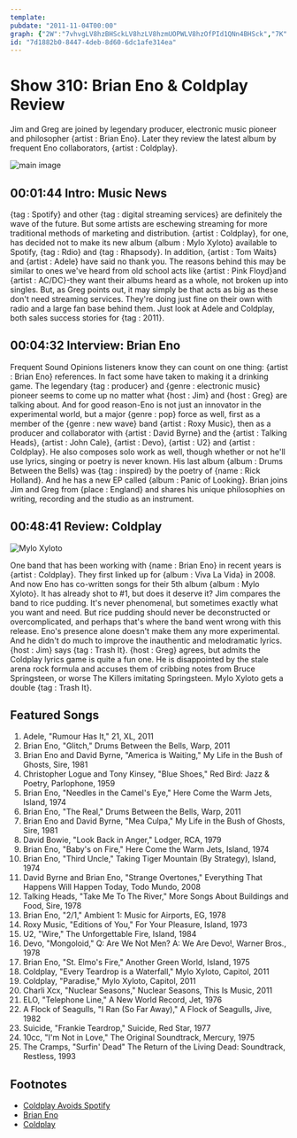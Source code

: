 ```yaml
---
template: 
pubdate: "2011-11-04T00:00"
graph: {"2W":"7vhvgLV8hzBHSckLV8hzLV8hzmUOPWLV8hzOfPId1QNn4BHSck","7K":"4sWAHmckbYmckbYqzrjgigtknmckbY9MGtlmckbYmckbYtr3RbmckbYxcaIT3koZSmckbY1QNn43koZS3koZSpbyG33koZSBCfgE3koZSBLCzx3koZSKjiCIBGSb8tr3Rb5Fueoigtkn5FueoYBP4x","295":"BHSckcMXwhBCPDlcMXwh1QNn4BHSckBQsAMX6cfdBHm1GBQsAM"}
id: "7d1882b0-8447-4deb-8d60-6dc1afe314ea"
---
```






# Show 310: Brian Eno & Coldplay Review

Jim and Greg are joined by legendary producer, electronic music pioneer and philosopher {artist : Brian Eno}. Later they review the latest album by frequent Eno collaborators, {artist : Coldplay}.

![main image](https://static.soundopinions.org/images/2011/brianeno.jpg)



## 00:01:44 Intro: Music News

{tag : Spotify} and other {tag : digital streaming services} are definitely the wave of the future. But some artists are eschewing streaming for more traditional methods of marketing and distribution. {artist : Coldplay}, for one, has decided not to make its new album {album : Mylo Xyloto} available to Spotify, {tag : Rdio} and {tag : Rhapsody}. In addition, {artist : Tom Waits} and {artist : Adele} have said no thank you. The reasons behind this may be similar to ones we've heard from old school acts like {artist : Pink Floyd}and {artist : AC/DC}-they want their albums heard as a whole, not broken up into singles. But, as Greg points out, it may simply be that acts as big as these don't need streaming services. They're doing just fine on their own with radio and a large fan base behind them. Just look at Adele and Coldplay, both sales success stories for {tag : 2011}.



## 00:04:32 Interview: Brian Eno

Frequent Sound Opinions listeners know they can count on one thing: {artist : Brian Eno} references. In fact some have taken to making it a drinking game. The legendary {tag : producer} and {genre : electronic music} pioneer seems to come up no matter what {host : Jim} and {host : Greg} are talking about. And for good reason-Eno is not just an innovator in the experimental world, but a major {genre : pop} force as well, first as a member of the {genre : new wave} band {artist : Roxy Music}, then as a producer and collaborator with {artist : David Byrne} and the {artist : Talking Heads}, {artist : John Cale}, {artist : Devo}, {artist : U2} and {artist : Coldplay}. He also composes solo work as well, though whether or not he'll use lyrics, singing or poetry is never known. His last album {album : Drums Between the Bells} was {tag : inspired} by the poetry of {name : Rick Holland}. And he has a new EP called {album : Panic of Looking}. Brian joins Jim and Greg from {place : England} and shares his unique philosophies on writing, recording and the studio as an instrument.



## 00:48:41 Review: Coldplay

![Mylo Xyloto](https://static.soundopinions.org/assets/310/2950.jpg)

One band that has been working with {name : Brian Eno} in recent years is {artist : Coldplay}. They first linked up for {album : Viva La Vida} in 2008. And now Eno has co-written songs for their 5th album {album : Mylo Xyloto}. It has already shot to #1, but does it deserve it? Jim compares the band to rice pudding. It's never phenomenal, but sometimes exactly what you want and need. But rice pudding should never be deconstructed or overcomplicated, and perhaps that's where the band went wrong with this release. Eno's presence alone doesn't make them any more experimental. And he didn't do much to improve the inauthentic and melodramatic lyrics. {host : Jim} says {tag : Trash It}. {host : Greg} agrees, but admits the Coldplay lyrics game is quite a fun one. He is disappointed by the stale arena rock formula and accuses them of cribbing notes from Bruce Springsteen, or worse The Killers imitating Springsteen. Mylo Xyloto gets a double {tag : Trash It}.



## Featured Songs

1. Adele, "Rumour Has It," 21, XL, 2011
2. Brian Eno, "Glitch," Drums Between the Bells, Warp, 2011
3. Brian Eno and David Byrne, "America is Waiting," My Life in the Bush of Ghosts, Sire, 1981
4. Christopher Logue and Tony Kinsey, "Blue Shoes," Red Bird: Jazz & Poetry, Parlophone, 1959
5. Brian Eno, "Needles in the Camel's Eye," Here Come the Warm Jets, Island, 1974
6. Brian Eno, "The Real," Drums Between the Bells, Warp, 2011
7. Brian Eno and David Byrne, "Mea Culpa," My Life in the Bush of Ghosts, Sire, 1981
8. David Bowie, "Look Back in Anger," Lodger, RCA, 1979
9. Brian Eno, "Baby's on Fire," Here Come the Warm Jets, Island, 1974
10. Brian Eno, "Third Uncle," Taking Tiger Mountain (By Strategy), Island, 1974
11. David Byrne and Brian Eno, "Strange Overtones," Everything That Happens Will Happen Today, Todo Mundo, 2008
12. Talking Heads, "Take Me To The River," More Songs About Buildings and Food, Sire, 1978
13. Brian Eno, "2/1," Ambient 1: Music for Airports, EG, 1978
14. Roxy Music, "Editions of You," For Your Pleasure, Island, 1973
15. U2, "Wire," The Unforgettable Fire, Island, 1984
16. Devo, "Mongoloid," Q: Are We Not Men? A: We Are Devo!, Warner Bros., 1978
17. Brian Eno, "St. Elmo's Fire," Another Green World, Island, 1975
18. Coldplay, "Every Teardrop is a Waterfall," Mylo Xyloto, Capitol, 2011
19. Coldplay, "Paradise," Mylo Xyloto, Capitol, 2011
20. Charli Xcx, "Nuclear Seasons," Nuclear Seasons, This Is Music, 2011
21. ELO, "Telephone Line," A New World Record, Jet, 1976
22. A Flock of Seagulls, "I Ran (So Far Away)," A Flock of Seagulls, Jive, 1982
23. Suicide, "Frankie Teardrop," Suicide, Red Star, 1977
24. 10cc, "I'm Not in Love," The Original Soundtrack, Mercury, 1975
25. The Cramps, "Surfin' Dead" The Return of the Living Dead: Soundtrack, Restless, 1993



## Footnotes

- [Coldplay Avoids Spotify](http://www.cnet.com/news/coldplay-latest-act-to-freeze-out-streaming-services-scoop/)
- [Brian Eno](http://brian-eno.net/reissues/)
- [Coldplay](http://timeline.coldplay.com/)